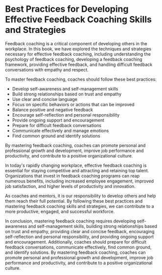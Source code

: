 Best Practices for Developing Effective Feedback Coaching Skills and Strategies
===================================================================================================================================

Feedback coaching is a critical component of developing others in the workplace. In this book, we have explored the techniques and strategies necessary for effective feedback coaching, including understanding the psychology of feedback coaching, developing a feedback coaching framework, providing effective feedback, and handling difficult feedback conversations with empathy and respect.

To master feedback coaching, coaches should follow these best practices:

* Develop self-awareness and self-management skills
* Build strong relationships based on trust and empathy
* Use clear and concise language
* Focus on specific behaviors or actions that can be improved
* Balance positive and negative feedback
* Encourage self-reflection and personal responsibility
* Provide ongoing support and encouragement
* Prepare for difficult feedback conversations
* Communicate effectively and manage emotions
* Find common ground and identify solutions

By mastering feedback coaching, coaches can promote personal and professional growth and development, improve job performance and productivity, and contribute to a positive organizational culture.

In today's rapidly changing workplace, effective feedback coaching is essential for staying competitive and attracting and retaining top talent. Organizations that invest in feedback coaching programs can reap numerous benefits, including increased employee engagement, improved job satisfaction, and higher levels of productivity and innovation.

As coaches and mentors, it is our responsibility to develop others and help them reach their full potential. By following these best practices and mastering feedback coaching skills and strategies, we can contribute to a more productive, engaged, and successful workforce.

In conclusion, mastering feedback coaching requires developing self-awareness and self-management skills, building strong relationships based on trust and empathy, providing clear and concise feedback, encouraging self-reflection and personal responsibility, and providing ongoing support and encouragement. Additionally, coaches should prepare for difficult feedback conversations, communicate effectively, find common ground, and identify solutions. By mastering feedback coaching, coaches can promote personal and professional growth and development, improve job performance and productivity, and contribute to a positive organizational culture.
